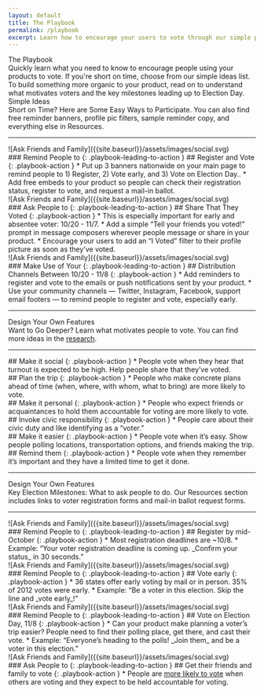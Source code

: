 ```yaml
---
layout: default
title: The Playbook
permalink: /playbook
excerpt: Learn how to encourage your users to vote through our simple playbook of ideas and research on what motivates voters.
---
```


<div class="page-title">
  The Playbook
  <div class="inner playbook">
    Quickly learn what you need to know to encourage people using your products to vote. If you're short on time, choose from our simple ideas list. To build something more organic to your product, read on to understand what motivates voters and the key milestones leading up to Election Day.
  </div>
</div>

<!-- Start Simple Ideas Section -->
<div class="playbook-subtitle">Simple Ideas</div>
<div class="playbook-title-description">Short on Time? Here are Some Easy Ways to Participate. You can also find free reminder banners, profile pic filters, sample reminder copy, and everything else in Resources.</div>

---

<div class="playbook-item" markdown="1">
<div class="playbook-image" markdown="1">
![Ask Friends and Family]({{site.baseurl}}/assets/images/social.svg)
</div>

<div class="playbook-text" markdown="1">
### Remind People to
{: .playbook-leading-to-action }
## Register and Vote
{: .playbook-action }
* Put up 3 banners nationwide on your main page to remind people to 1) Register, 2) Vote early, and 3) Vote on Election Day..
* Add free embeds to your product so people can check their registration status, register to vote, and request a mail-in ballot.
</div>
</div>

<div class="playbook-item" markdown="1">
<div class="playbook-image" markdown="1">
![Ask Friends and Family]({{site.baseurl}}/assets/images/social.svg)
</div>

<div class="playbook-text" markdown="1">
### Ask People to
{: .playbook-leading-to-action }
## Share That They Voted
{: .playbook-action }
* This is especially important for early and absentee voter: 10/20 - 11/7.
* Add a simple “Tell your friends you voted!” prompt in message composers wherever people message or share in your product.
* Encourage your users to add an “I Voted” filter to their profile picture as soon as they’ve voted.
</div>
</div>

<div class="playbook-item" markdown="1">
<div class="playbook-image" markdown="1">
![Ask Friends and Family]({{site.baseurl}}/assets/images/social.svg)
</div>

<div class="playbook-text" markdown="1">
### Make Use of Your
{: .playbook-leading-to-action }
## Distribution Channels Between 10/20 - 11/8
{: .playbook-action }
* Add reminders to register and vote to the emails or push notifications sent by your product.
* Use your community channels — Twitter, Instagram, Facebook, support email footers — to remind people to register and vote, especially early.
</div>
</div>

---
<!-- End Simple Ideas Section -->

<!-- Start DYOF -->
<div class="playbook-subtitle">Design Your Own Features</div>
<div class="playbook-title-description">Want to Go Deeper? Learn what motivates people to vote. You can find more ideas in the <a target="_blank" href="https://www.gsb.stanford.edu/insights/research-backed-ways-get-out-vote">research</a>.</div>

---

<div class="playbook-item no-image" markdown="1">
<div class="playbook-text" markdown="1">
## Make it social
{: .playbook-action }
* People vote when they hear that turnout is expected to be high. Help people share that they’ve voted.
</div>
</div>

<div class="playbook-item no-image" markdown="1">
<div class="playbook-text" markdown="1">
## Plan the trip
{: .playbook-action }
* People who make concrete plans ahead of time (when, where, with whom, what to bring) are more likely to vote.
</div>
</div>

<div class="playbook-item no-image" markdown="1">
<div class="playbook-text" markdown="1">
## Make it personal
{: .playbook-action }
* People who expect friends or acquaintances to hold them accountable for voting are more likely to vote.
</div>
</div>

<div class="playbook-item no-image" markdown="1">
<div class="playbook-text" markdown="1">
## Invoke civic responsibility
{: .playbook-action }
* People care about their civic duty and like identifying as a “voter.”
</div>
</div>

<div class="playbook-item no-image" markdown="1">
<div class="playbook-text" markdown="1">
## Make it easier
{: .playbook-action }
* People vote when it’s easy. Show people polling locations, transportation options, and friends making the trip.
</div>
</div>

<div class="playbook-item no-image" markdown="1">
<div class="playbook-text" markdown="1">
## Remind them
{: .playbook-action }
* People vote when they remember it’s important and they have a limited time to get it done.
</div>
</div>

---
<!-- End DYOF -->

<!-- Start Final Section -->
<div class="playbook-subtitle">Design Your Own Features</div>
<div class="playbook-title-description">Key Election Milestones: What to ask people to do. Our Resources section includes links to voter registration forms and mail-in ballot request forms.</div>

---

<div class="playbook-item" markdown="1">
<div class="playbook-image" markdown="1">
![Ask Friends and Family]({{site.baseurl}}/assets/images/social.svg)
</div>

<div class="playbook-text" markdown="1">
### Remind People to
{: .playbook-leading-to-action }
## Register by mid-October
{: .playbook-action }
* Most registration deadlines are ~10/8.
* Example: “Your voter registration deadline is coming up. _Confirm your status_ in 30 seconds.”
</div>
</div>

<div class="playbook-item" markdown="1">
<div class="playbook-image" markdown="1">
![Ask Friends and Family]({{site.baseurl}}/assets/images/social.svg)
</div>

<div class="playbook-text" markdown="1">
### Remind People to
{: .playbook-leading-to-action }
## Vote early
{: .playbook-action }
* 36 states offer early voting by mail or in person. 35% of 2012 votes were early.
* Example: “Be a voter in this election. Skip the line and _vote early_!”
</div>
</div>

<div class="playbook-item" markdown="1">
<div class="playbook-image" markdown="1">
![Ask Friends and Family]({{site.baseurl}}/assets/images/social.svg)
</div>

<div class="playbook-text" markdown="1">
### Remind People to
{: .playbook-leading-to-action }
## Vote on Election Day, 11/8
{: .playbook-action }
* Can your product make planning a voter’s trip easier? People need to find their polling place, get there, and cast their vote.
* Example: “Everyone’s heading to the polls! _Join them_ and be a voter in this election.”
</div>
</div>

<div class="playbook-item" markdown="1">
<div class="playbook-image" markdown="1">
![Ask Friends and Family]({{site.baseurl}}/assets/images/social.svg)
</div>

<div class="playbook-text" markdown="1">
### Ask People to
{: .playbook-leading-to-action }
## Get their friends and family to vote
{: .playbook-action }
* People are <a target="_blank" href="https://www.gsb.stanford.edu/insights/research-backed-ways-get-out-vote">more likely to vote</a> when others are voting and they expect to be held accountable for voting.
</div>
</div>
<!-- End Final Section -->

<!-- <div class="playbook-title-description one-off">You can find free reminder banners, profile pic filters, sample reminder copy, and everything else in Resources.</div> -->
